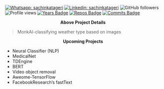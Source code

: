 

[![Whatsapp: sachinkatageri](https://img.shields.io/badge/-sachinkatageri-%2325D366.svg?&flat-square&logo=whatsapp&logoColor=white&link=https://wa.me/+919632818041)](https://wa.me/+919632818041)
[![Linkedin: sachinkatageri](https://img.shields.io/badge/-sachinkatageri-blue?style=flat-square&logo=Linkedin&logoColor=white&link=https://www.linkedin.com/in/sachinkatageri/)](https://www.linkedin.com/in/sachinkatageri/)
![GitHub followers](https://img.shields.io/github/followers/sachinkatageri?label=Follow&style=social) ![Profile views](https://gpvc.arturio.dev/sachinkatageri) 
[![Years Badge](https://badges.pufler.dev/years/sachinkatageri)](https://badges.pufler.dev/years/sachinkatageri)
[![Repos Badge](https://badges.pufler.dev/repos/sachinkatageri)](https://badges.pufler.dev/repos/sachinkatageir)
[![Commits Badge](https://badges.pufler.dev/commits/monthly/sachinkatagerii)](https://badges.pufler.dev/commits/monthly/sachinkatageri)


<p align="center"><b>Above Project Details </b></p>

>MonkAI-classifying weather type based on images

<p align="center"><b>Upcoming Projects </b></p>

- Neural Classifier (NLP)
- MedicalNet
- TDEngine
- BERT
- Video object removal
- Aweome-TensorFlow
- FacebookResearch’s fastText
